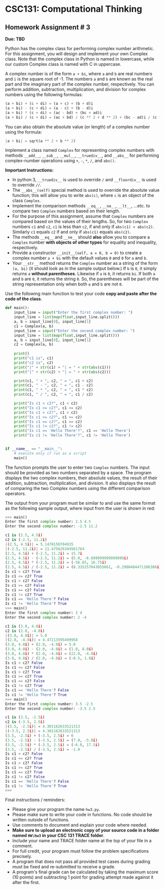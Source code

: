 # CSC131: Computational Thinking 
## Homework Assignment # 3 
**Due: TBD**

Python has the complex class for performing complex number arithmetic. For this assignment, you will design and implement your own Complex class. Note that the complex class in Python is named in lowercase, while our custom Complex class is named with C in uppercase.

A complex number is of the form `a + bi`, where `a` and `b` are real numbers and `i` is the square root of -1. The numbers `a` and `b` are known as the real part and the imaginary part of the complex number, respectively. You can perform addition, subtraction, multiplication, and division for complex numbers using the following formulas:

```python
(a + bi) + (c + di) = (a + c) + (b + d)i 
(a + bi) - (c + di) = (a - c) + (b - d)i 
(a + bi) * (c + di) = (ac - bd) + (bc + ad)i 
(a + bi) / (c + di) = (ac + bd) / (c ** 2 + d ** 2) + (bc - ad)i / (c ** 2 + d ** 2) 
```

You can also obtain the absolute value (or length) of a complex number using the formula:

```python
|a + bi| = sqrt(a ** 2 + b ** 2)
```

Implement a class named `Complex` for representing complex numbers with methods `__add__`, `__sub__`, `__mul__`, `__truediv__`, and `__abs__` for performing complex-number operations using `+`, `-`, `*`, `/`, and `abs()`. 

**Important Instructions:** 
 * In python 3, `__truediv__` is used to override `/` and `__floordiv__` is used to override `//`. 
 * The `__abs__(self)` special method is used to override the absolute value function; this will allow you to write `abs(c)`, where `c` is an object of the class `Complex`. 
 * Implement the comparison methods `__eq__`,  `__ne__`, `__lt__`, ...etc.  to compare two `Complex` numbers based on their length. 
 * For the purpose of this assignment, assume that `Complex` numbers are compared based on the values of their lengths. So, for two `Complex` numbers `c1` and `c2`, `c1` is less than `c2`, if and only if `abs(c1) < abs(c2)`. Similarly `c1` equals `c2` if and only if `abs(c1)` equals `abs(c2)`. 
 * The methods `__eq__` and  `__ne__` should **also** allow you to compare a `Complex` number **with objects of other types** for equality and inequality, respectively.
 * Provide a constructor `__init__(self, a = 0, b = 0)` to create a complex number `a + bi` with the default values `0` and `0` for `a` and `b`. 
 * Your `__str__` method returns the `Complex` number as a string of the form `(a, bi)` (it should look as in the sample output below.) If `b` is `0`, it simply returns `a` **without parentheses**. Likewise if `a` is `0`, it returns `bi`. If both `a` and `b` are `0`, it returns the string `0`. So, the parentheses will be part of the string representation only when both `a` and `b` are not `0`.

Use the following main function to test your code **copy and paste after the code of the class**.

```python
def main():
    input_line = input("Enter the first complex number: ")
    input_line = list(map(float,input_line.split()))
    a, b = input_line[0], input_line[1]
    c1 = Complex(a, b)
    input_line = input("Enter the second complex number: ")
    input_line = list(map(float,input_line.split()))
    a, b = input_line[0], input_line[1]
    c2 = Complex(a, b)
    
    print()
    print("c1 is", c1)
    print("c2 is", c2)
    print("|" + str(c1) + "| = " + str(abs(c1)))
    print("|" + str(c2) + "| = " + str(abs(c2)))

    print(c1, " + ", c2, " = ", c1 + c2)
    print(c1, " - ", c2, " = ", c1 - c2)
    print(c1, " * ", c2, " = ", c1 * c2)
    print(c1, " / ", c2, " = ", c1 / c2)

    print("Is c1 < c2?", c1 < c2)
    print("Is c1 <= c2?", c1 <= c2)
    print("Is c1 > c2?", c1 > c2)
    print("Is c1 >= c2?", c1 >= c2)
    print("Is c1 == c2?", c1 == c2)
    print("Is c1 != c2?", c1 != c2)
    print("Is c1 == 'Hello There'?", c1 == 'Hello There')
    print("Is c1 != 'Hello There'?", c1 != 'Hello There')
    

if __name__ == "__main__":
    # execute only if run as a script
    main()
```

The function prompts the user to enter two `Complex` numbers. The input should be provided as two numbers separated by a space. The program displays the two complex numbers, their absolute values, the result of their addition, subtraction, multiplication, and division. It also displays the result of comparing the two Complex numbers using the different comparison operators.

The output from your program must be similar to and use the same format as the following sample output, where input from the user is shown in red:

```python
>>> main()
Enter the first complex number: 2.5 4.5
Enter the second complex number: -2.5 11.2

c1 is (2.5, 4.5i)
c2 is (-2.5, 11.2i)
|(2.5, 4.5i)| = 5.1478150704935
|(-2.5, 11.2i)| = 11.475626344561764
(2.5, 4.5i) + (-2.5, 11.2i) = 15.7i
(2.5, 4.5i) - (-2.5, 11.2i) = (5.0, -6.699999999999999i)
(2.5, 4.5i) * (-2.5, 11.2i) = (-56.65, 16.75i)
(2.5, 4.5i) / (-2.5, 11.2i) = (0.335257043055661, -0.2980484471106386i)
Is c1 < c2? True
Is c1 <= c2? True
Is c1 > c2? False
Is c1 >= c2? False
Is c1 == c2? False
Is c1 != c2? True
Is c1 == 'Hello There'? False
Is c1 != 'Hello There'? True
>>> main()
Enter the first complex number: 3 4
Enter the second complex number: 2 -4

c1 is (3.0, 4.0i)
c2 is (2.0, -4.0i)
|(3.0, 4.0i)| = 5.0
|(2.0, -4.0i)| = 4.47213595499958
(3.0, 4.0i) + (2.0, -4.0i) = 5.0
(3.0, 4.0i) - (2.0, -4.0i) = (1.0, 8.0i)
(3.0, 4.0i) * (2.0, -4.0i) = (22.0, -4.0i)
(3.0, 4.0i) / (2.0, -4.0i) = (-0.5, 1.0i)
Is c1 < c2? False
Is c1 <= c2? False
Is c1 > c2? True
Is c1 >= c2? True
Is c1 == c2? False
Is c1 != c2? True
Is c1 == 'Hello There'? False
Is c1 != 'Hello There'? True
>>> main()
Enter the first complex number: 3.5 -2.5
Enter the second complex number: -3.5 2.5

c1 is (3.5, -2.5i)
c2 is (-3.5, 2.5i)
|(3.5, -2.5i)| = 4.301162633521313
|(-3.5, 2.5i)| = 4.301162633521313
(3.5, -2.5i) + (-3.5, 2.5i) = 0
(3.5, -2.5i) - (-3.5, 2.5i) = (7.0, -5.0i)
(3.5, -2.5i) * (-3.5, 2.5i) = (-6.0, 17.5i)
(3.5, -2.5i) / (-3.5, 2.5i) = -1.0
Is c1 < c2? False
Is c1 <= c2? True
Is c1 > c2? False
Is c1 >= c2? True
Is c1 == c2? True
Is c1 != c2? False
Is c1 == 'Hello There'? False
Is c1 != 'Hello There'? True
>>> 
```

Final instructions / reminders:

 * Please give your program the name `hw3.py`. 
 * Please make sure to write your code in functions. No code should be written outside of functions. 
 * Use comments to document and explain your code where needed. 
 * **Make sure to upload an electronic copy of your source code in a folder named `HW\hw3` in your CSC 131 TRACE folder**. 
 * Include your name and TRACE folder name at the top of your file in a comment. 
 * For full credit, your program must follow the problem specifications precisely. 
 * A program that does not pass all provided test cases during grading must be fixed and re-submitted to receive a grade. 
 * A program's final grade can be calculated by taking the maximum score (10 points) and subtracting 1 point for grading attempt made against it after the first.
